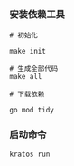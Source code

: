 
### 安装依赖工具

```shell
# 初始化

make init

# 生成全部代码
make all

# 下载依赖

go mod tidy

```

### 启动命令

```shell
kratos run
```
